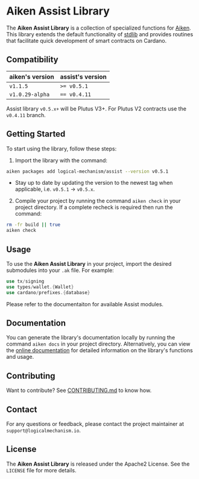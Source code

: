 # Aiken Assist Library

The **Aiken Assist Library** is a collection of specialized functions for [Aiken](https://github.com/aiken-lang/aiken). This library extends the default functionality of [stdlib](https://github.com/aiken-lang/stdlib) and provides routines that facilitate quick development of smart contracts on Cardano.

## Compatibility

aiken's version | assist's version
---             | ---
`v1.1.5`        | `>= v0.5.1`
`v1.0.29-alpha` | `== v0.4.11`

Assist library `v0.5.x+` will be Plutus V3+. For Plutus V2 contracts use the `v0.4.11` branch.

## Getting Started

To start using the library, follow these steps:

1. Import the library with the command:

```bash
aiken packages add logical-mechanism/assist --version v0.5.1
```

- Stay up to date by updating the version to the newest tag when applicable, i.e. `v0.5.1` -> `v0.5.x`.

2. Compile your project by running the command `aiken check` in your project directory. If a complete recheck is required then run the command:

```bash
rm -fr build || true
aiken check
```

## Usage

To use the **Aiken Assist Library** in your project, import the desired submodules into your `.ak` file. For example:

```rust
use tx/signing
use types/wallet.{Wallet}
use cardano/prefixes.{database}
```

Please refer to the documentaiton for available Assist modules.

## Documentation

You can generate the library's documentation locally by running the command `aiken docs` in your project directory. Alternatively, you can view the [online documentation](https://www.logicalmechanism.io/docs/index.html) for detailed information on the library's functions and usage.

## Contributing

Want to contribute? See [CONTRIBUTING.md](./CONTRIBUTING.md) to know how.

## Contact

For any questions or feedback, please contact the project maintainer at `support@logicalmechanism.io`.

## License

The **Aiken Assist Library** is released under the Apache2 License. See the `LICENSE` file for more details.